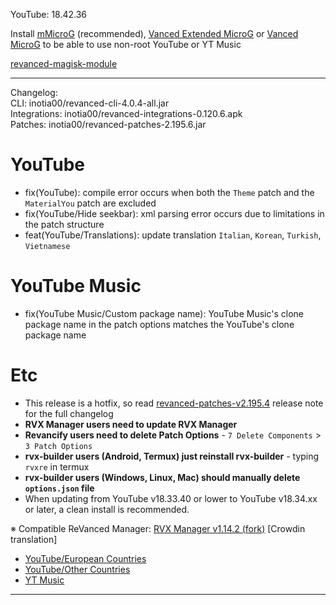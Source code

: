 YouTube: 18.42.36  


Install [mMicroG](https://github.com/inotia00/mMicroG/releases) (recommended), [Vanced Extended MicroG](https://github.com/inotia00/VancedMicroG/releases) or [Vanced MicroG](https://github.com/TeamVanced/VancedMicroG/releases) to be able to use non-root YouTube or YT Music  

[revanced-magisk-module](https://github.com/j-hc/revanced-magisk-module)  

---
Changelog:  
CLI: inotia00/revanced-cli-4.0.4-all.jar  
Integrations: inotia00/revanced-integrations-0.120.6.apk  
Patches: inotia00/revanced-patches-2.195.6.jar  

YouTube
==
- fix(YouTube): compile error occurs when both the `Theme` patch and the `MaterialYou` patch are excluded
- fix(YouTube/Hide seekbar): xml parsing error occurs due to limitations in the patch structure
- feat(YouTube/Translations): update translation
`Italian`, `Korean`, `Turkish`, `Vietnamese`


YouTube Music
==
- fix(YouTube Music/Custom package name): YouTube Music's clone package name in the patch options matches the YouTube's clone package name


Etc
==
- This release is a hotfix, so read [revanced-patches-v2.195.4](https://github.com/inotia00/revanced-patches/releases/tag/v2.195.4) release note for the full changelog
- **RVX Manager users need to update RVX Manager**
- **Revancify users need to delete Patch Options** - `7 Delete Components` > `3 Patch Options`
- **rvx-builder users (Android, Termux) just reinstall rvx-builder** - typing `rvxre` in termux
- **rvx-builder users (Windows, Linux, Mac) should manually delete **`options.json`** file**
- When updating from YouTube v18.33.40 or lower to YouTube v18.34.xx or later, a clean install is recommended.


※ Compatible ReVanced Manager: [RVX Manager v1.14.2 (fork)](https://github.com/inotia00/revanced-manager/releases/tag/v1.14.2)
[Crowdin translation]
- [YouTube/European Countries](https://crowdin.com/project/revancedextendedeu)
- [YouTube/Other Countries](https://crowdin.com/project/revancedextended)
- [YT Music](https://crowdin.com/project/revanced-music-extended)

---  
